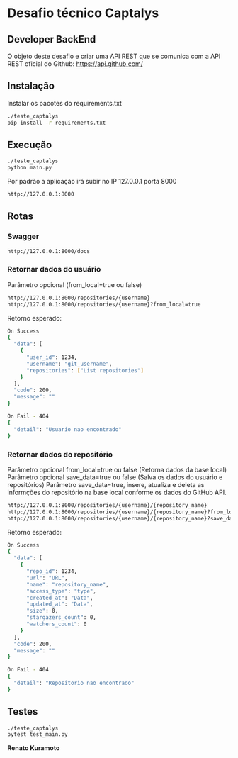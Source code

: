 # Desafio técnico Captalys
## Developer BackEnd
O objeto deste desafio e criar uma API REST que se comunica com a API REST oficial do Github: https://api.github.com/


## Instalação

Instalar os pacotes do requirements.txt

```sh
./teste_captalys
pip install -r requirements.txt
```

## Execução

```sh
./teste_captalys
python main.py
```
Por padrão a aplicação irá subir no IP 127.0.0.1 porta 8000

```sh
http://127.0.0.1:8000
```

## Rotas

### Swagger
```sh
http://127.0.0.1:8000/docs
```

### Retornar dados do usuário
Parâmetro opcional (from_local=true ou false)
```sh
http://127.0.0.1:8000/repositories/{username}
http://127.0.0.1:8000/repositories/{username}?from_local=true
```
Retorno esperado:
```sh
On Success
{
  "data": [
    {
      "user_id": 1234,
      "username": "git_username",
      "repositories": ["List repositories"]
    }
  ],
  "code": 200,
  "message": ""
}

On Fail - 404
{
  "detail": "Usuario nao encontrado"
}
```

### Retornar dados do repositório
Parâmetro opcional from_local=true ou false (Retorna dados da base local)
Parâmetro opcional save_data=true ou false (Salva os dados do usuário e repositórios)
Parâmetro save_data=true, insere, atualiza e deleta as informções do repositório na base local conforme os dados do GitHub API.

```sh
http://127.0.0.1:8000/repositories/{username}/{repository_name}
http://127.0.0.1:8000/repositories/{username}/{repository_name}?from_local=true
http://127.0.0.1:8000/repositories/{username}/{repository_name}?save_data=true
```
Retorno esperado:
```sh
On Success
{
  "data": [
    {
      "repo_id": 1234,
      "url": "URL",
      "name": "repository_name",
      "access_type": "type",
      "created_at": "Data",
      "updated_at": "Data",
      "size": 0,
      "stargazers_count": 0,
      "watchers_count": 0
    }
  ],
  "code": 200,
  "message": ""
}

On Fail - 404
{
  "detail": "Repositorio nao encontrado"
}
```

## Testes

```sh
./teste_captalys
pytest test_main.py
```



**Renato Kuramoto**